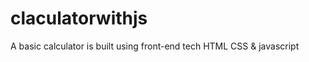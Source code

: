 # claculatorwithjs
A basic calculator is built using front-end tech HTML  CSS    &amp;   javascript
